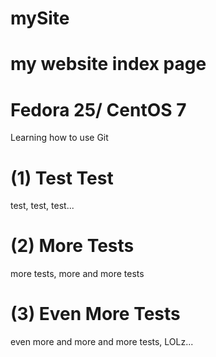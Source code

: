 # mySite
# my website index page
# Fedora 25/ CentOS 7
Learning how to use Git
# (1) Test Test
   test, test, test...
# (2) More Tests
   more tests, more and more tests 
# (3) Even More Tests
   even more and more and more tests, LOLz...

